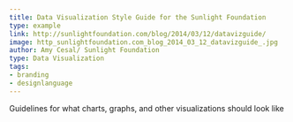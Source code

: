```yaml
---
title: Data Visualization Style Guide for the Sunlight Foundation
type: example
link: http://sunlightfoundation.com/blog/2014/03/12/datavizguide/
image: http_sunlightfoundation.com_blog_2014_03_12_datavizguide_.jpg
author: Amy Cesal/ Sunlight Foundation
type: Data Visualization
tags:
- branding
- designlanguage
---
```


Guidelines for what charts, graphs, and other visualizations should look like
